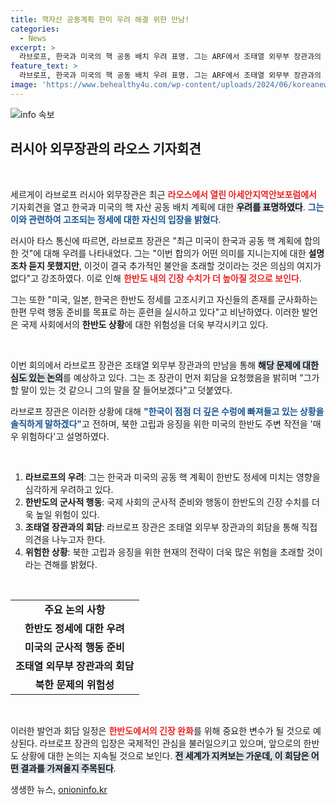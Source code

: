 ```yaml
---
title: 핵자산 공동계획 한미 우려 해결 위한 만남!
categories:
  - News
excerpt: >
  라브로프, 한국과 미국의 핵 공동 배치 우려 표명. 그는 ARF에서 조태열 외무부 장관과의 회담을 예고하며 한반도 긴장 고조를 경계했다. 한국, 깊은 수렁에 빠져라는 충격적인 발언이 주목받고 있다!
feature_text: >
  라브로프, 한국과 미국의 핵 공동 배치 우려 표명. 그는 ARF에서 조태열 외무부 장관과의 회담을 예고하며 한반도 긴장 고조를 경계했다. 한국, 깊은 수렁에 빠져라는 충격적인 발언이 주목받고 있다!
image: 'https://www.behealthy4u.com/wp-content/uploads/2024/06/koreanews.jpg'
---
```


<p><img src="https://www.behealthy4u.com/wp-content/uploads/2024/06/koreanews.jpg" alt="info 속보" /></p>

<h2 data-ke-size="size26">러시아 외무장관의 라오스 기자회견</h2>

<p data-ke-size="size16">&nbsp;</p>

<p>세르게이 라브로프 러시아 외무장관은 최근 <b><span style="color: #ee2323;">라오스에서 열린 아세안지역안보포럼에서</span></b> 기자회견을 열고 한국과 미국의 핵 자산 공동 배치 계획에 대한 <b><span style="background-color: #21538527;">우려를 표명하였다</span></b>. <b><span style="color: #1a5490;">그는 이와 관련하여 고조되는 정세에 대한 자신의 입장을 밝혔다</span></b>. </p>

<p>러시아 타스 통신에 따르면, 라브로프 장관은 "최근 미국이 한국과 공동 핵 계획에 합의한 것"에 대해 우려를 나타내었다. 그는 "이번 합의가 어떤 의미를 지니는지에 대한 <b>설명조차 듣지 못했지만</b>, 이것이 결국 추가적인 불안을 초래할 것이라는 것은 의심의 여지가 없다"고 강조하였다. 이로 인해 <b><span style="color: #ee2323;">한반도 내의 긴장 수치가 더 높아질 것으로 보인다</span></b>.</p>

<p>그는 또한 "미국, 일본, 한국은 한반도 정세를 고조시키고 자신들의 존재를 군사화하는 한편 무력 행동 준비를 목표로 하는 훈련을 실시하고 있다"고 비난하였다. 이러한 발언은 국제 사회에서의 <b>한반도 상황</b>에 대한 위험성을 더욱 부각시키고 있다.</p>

<p data-ke-size="size16">&nbsp;</p>

<p>이번 회의에서 라브로프 장관은 조태열 외무부 장관과의 만남을 통해 <b><span style="background-color: #21538527;">해당 문제에 대한 심도 있는 논의</span></b>를 예상하고 있다. 그는 조 장관이 먼저 회담을 요청했음을 밝히며 "그가 할 말이 있는 것 같으니 그의 말을 잘 들어보겠다"고 덧붙였다.</p>

<p>라브로프 장관은 이러한 상황에 대해 <b><span style="color: #1a5490;">"한국이 점점 더 깊은 수렁에 빠져들고 있는 상황을 솔직하게 말하겠다"</span></b>고 전하며, 북한 고립과 응징을 위한 미국의 한반도 주변 작전을 '매우 위험하다'고 설명하였다. </p>

<p data-ke-size="size16">&nbsp;</p>

<ol>
    <li><b>라브로프의 우려</b>: 그는 한국과 미국의 공동 핵 계획이 한반도 정세에 미치는 영향을 심각하게 우려하고 있다.</li>
    <li><b>한반도의 군사적 행동</b>: 국제 사회의 군사적 준비와 행동이 한반도의 긴장 수치를 더욱 높일 위험이 있다.</li>
    <li><b>조태열 장관과의 회담</b>: 라브로프 장관은 조태열 외무부 장관과의 회담을 통해 직접 의견을 나누고자 한다.</li>
    <li><b>위험한 상황</b>: 북한 고립과 응징을 위한 현재의 전략이 더욱 많은 위험을 초래할 것이라는 견해를 밝혔다.</li>
</ol>

<p data-ke-size="size16">&nbsp;</p>

<table style="width: 100%; border-collapse: collapse;">
    <tr>
        <td style="text-align: center; height: 17px;"><b>주요 논의 사항</b></td>
    </tr>
    <tr>
        <td style="text-align: center; height: 17px;"><b>한반도 정세에 대한 우려</b></td>
    </tr>
    <tr>
        <td style="text-align: center; height: 17px;"><b>미국의 군사적 행동 준비</b></td>
    </tr>
    <tr>
        <td style="text-align: center; height: 17px;"><b>조태열 외무부 장관과의 회담</b></td>
    </tr>
    <tr>
        <td style="text-align: center; height: 17px;"><b>북한 문제의 위험성</b></td>
    </tr>
</table>

<p data-ke-size="size16">&nbsp;</p>

<p>이러한 발언과 회담 일정은 <b><span style="color: #ee2323;">한반도에서의 긴장 완화</span></b>를 위해 중요한 변수가 될 것으로 예상된다. 라브로프 장관의 입장은 국제적인 관심을 불러일으키고 있으며, 앞으로의 한반도 상황에 대한 논의는 지속될 것으로 보인다. <b><span style="background-color: #21538527;">전 세계가 지켜보는 가운데, 이 회담은 어떤 결과를 가져올지 주목된다</span></b>.</p>
생생한 뉴스, <a href="https://onioninfo.kr" rel="dofollow">onioninfo.kr</a>


